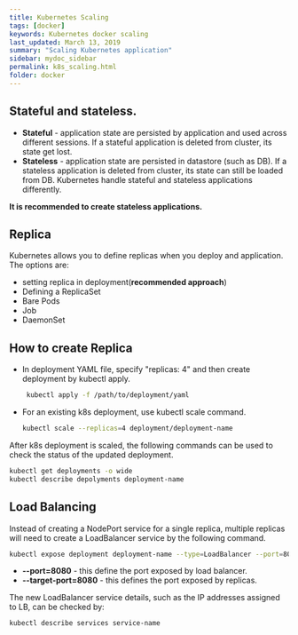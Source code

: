 ```yaml
---
title: Kubernetes Scaling
tags: [docker]
keywords: Kubernetes docker scaling
last_updated: March 13, 2019
summary: "Scaling Kubernetes application"
sidebar: mydoc_sidebar
permalink: k8s_scaling.html
folder: docker
---
```

## Stateful and stateless. 
* **Stateful** - application state are persisted by application and used across different sessions. If a
    stateful application is deleted from cluster, its state get lost.
* **Stateless** - application state are persisted in datastore (such as DB). If a stateless application is 
    deleted from cluster, its state can still be loaded from DB.
Kubernetes handle stateful and stateless applications differently.

**It is recommended to create stateless applications.**

## Replica
Kubernetes allows you to define replicas when you deploy and application. The options are:
* setting replica in deployment(**recommended approach**)
* Defining a ReplicaSet
* Bare Pods
* Job
* DaemonSet

## How to create Replica
* In deployment YAML file, specify "replicas: 4" and then create deployment by kubectl apply.
   ```bash
    kubectl apply -f /path/to/deployment/yaml
    ```
* For an existing k8s deployment, use kubectl scale command.
    ```bash
    kubectl scale --replicas=4 deployment/deployment-name 
    ```
    
After k8s deployment is scaled, the following commands can be used to check the status of the updated deployment.
```bash
kubectl get deployments -o wide
kubectl describe depolyments deployment-name
```

## Load Balancing
Instead of creating a NodePort service for a single replica, multiple replicas will need to create a
LoadBalancer service by the following command.
```bash
kubectl expose deployment deployment-name --type=LoadBalancer --port=8080 --target-port=8080 --name service-name
```
* **--port=8080** - this define the port exposed by load balancer.
* **--target-port=8080** - this defines the port exposed by replicas.

The new LoadBalancer service details, such as the IP addresses assigned to LB, can be checked by:
```bash
kubectl describe services service-name
```
